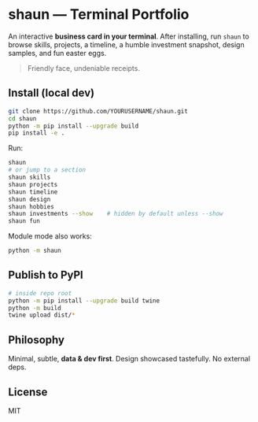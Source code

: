 # shaun — Terminal Portfolio

An interactive **business card in your terminal**. After installing, run `shaun` to browse skills, projects, a timeline, a humble investment snapshot, design samples, and fun easter eggs.

> Friendly face, undeniable receipts.

## Install (local dev)
```bash
git clone https://github.com/YOURUSERNAME/shaun.git
cd shaun
python -m pip install --upgrade build
pip install -e .
```

Run:
```bash
shaun
# or jump to a section
shaun skills
shaun projects
shaun timeline
shaun design
shaun hobbies
shaun investments --show    # hidden by default unless --show
shaun fun
```

Module mode also works:
```bash
python -m shaun
```

## Publish to PyPI
```bash
# inside repo root
python -m pip install --upgrade build twine
python -m build
twine upload dist/*
```

## Philosophy
Minimal, subtle, **data & dev first**. Design showcased tastefully. No external deps.

## License
MIT
